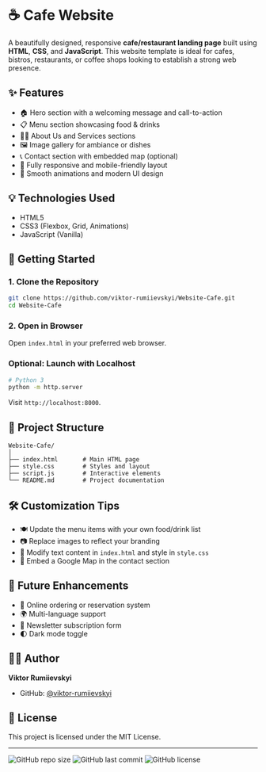 
# ☕ Cafe Website

A beautifully designed, responsive **cafe/restaurant landing page** built using **HTML**, **CSS**, and **JavaScript**. This website template is ideal for cafes, bistros, restaurants, or coffee shops looking to establish a strong web presence.

## ✨ Features

- 🏠 Hero section with a welcoming message and call-to-action
- 📋 Menu section showcasing food & drinks
- 👨‍🍳 About Us and Services sections
- 🖼️ Image gallery for ambiance or dishes
- 📞 Contact section with embedded map (optional)
- 📱 Fully responsive and mobile-friendly layout
- 🎨 Smooth animations and modern UI design

## 💡 Technologies Used

- HTML5
- CSS3 (Flexbox, Grid, Animations)
- JavaScript (Vanilla)

## 🚀 Getting Started

### 1. Clone the Repository

```bash
git clone https://github.com/viktor-rumiievskyi/Website-Cafe.git
cd Website-Cafe
```

### 2. Open in Browser

Open `index.html` in your preferred web browser.

### Optional: Launch with Localhost

```bash
# Python 3
python -m http.server
```

Visit `http://localhost:8000`.

## 📁 Project Structure

```
Website-Cafe/
│
├── index.html       # Main HTML page
├── style.css        # Styles and layout
├── script.js        # Interactive elements
└── README.md        # Project documentation
```



## 🛠 Customization Tips

- 🍽️ Update the menu items with your own food/drink list
- 📷 Replace images to reflect your branding
- 💬 Modify text content in `index.html` and style in `style.css`
- 📍 Embed a Google Map in the contact section

## 🌟 Future Enhancements

- 🛒 Online ordering or reservation system
- 🌍 Multi-language support
- 📧 Newsletter subscription form
- 🌓 Dark mode toggle

## 👨‍💻 Author

**Viktor Rumiievskyi**  
- GitHub: [@viktor-rumiievskyi](https://github.com/viktor-rumiievskyi)

## 📄 License

This project is licensed under the MIT License.

---

![GitHub repo size](https://img.shields.io/github/repo-size/viktor-rumiievskyi/Website-Cafe)
![GitHub last commit](https://img.shields.io/github/last-commit/viktor-rumiievskyi/Website-Cafe)
![GitHub license](https://img.shields.io/github/license/viktor-rumiievskyi/Website-Cafe)

